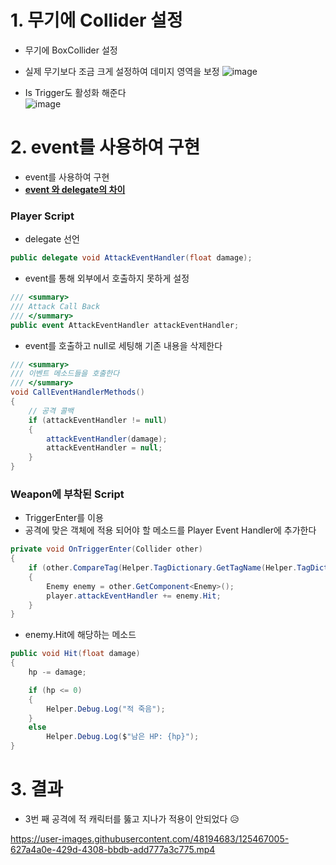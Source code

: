 # 1. 무기에 Collider 설정
- 무기에 BoxCollider 설정
- 실제 무기보다 조금 크게 설정하여 데미지 영역을 보정
![image](https://user-images.githubusercontent.com/48194683/125461505-f9c9ff41-c51d-4c49-83a0-fde150d2dcb3.png)

- Is Trigger도 활성화 해준다   
![image](https://user-images.githubusercontent.com/48194683/125461581-31bf54c5-02fe-4274-9266-ce9cf649365f.png)

# 2. event를 사용하여 구현
- event를 사용하여 구현
- [**event 와 delegate의 차이**](https://github.com/LeeKangW/Game_Developer_Document/blob/main/C%23/Event%20%EC%99%80%20Delegate%20%EC%B0%A8%EC%9D%B4.md)

### Player Script
- delegate 선언
```C#
public delegate void AttackEventHandler(float damage);
```

- event를 통해 외부에서 호출하지 못하게 설정
```C#
/// <summary>
/// Attack Call Back
/// </summary>
public event AttackEventHandler attackEventHandler;
```

- event를 호출하고 null로 세팅해 기존 내용을 삭제한다
```C#
/// <summary>
/// 이벤트 메소드들을 호출한다
/// </summary>
void CallEventHandlerMethods()
{
    // 공격 콜백
    if (attackEventHandler != null)
    {
        attackEventHandler(damage);
        attackEventHandler = null;
    }
}
```

### Weapon에 부착된 Script
- TriggerEnter를 이용
- 공격에 맞은 객체에 적용 되어야 할 메소드를 Player Event Handler에 추가한다
```C#
private void OnTriggerEnter(Collider other)
{
    if (other.CompareTag(Helper.TagDictionary.GetTagName(Helper.TagDictionary.ETag.Enemy)))
    {
        Enemy enemy = other.GetComponent<Enemy>();
        player.attackEventHandler += enemy.Hit;
    }
}
```

- enemy.Hit에 해당하는 메소드
```C#
public void Hit(float damage)
{
    hp -= damage;

    if (hp <= 0)
    {
        Helper.Debug.Log("적 죽음");
    }
    else
        Helper.Debug.Log($"남은 HP: {hp}");
}
```

# 3. 결과
- 3번 째 공격에 적 캐릭터를 뚫고 지나가 적용이 안되었다 😥

https://user-images.githubusercontent.com/48194683/125467005-627a4a0e-429d-4308-bbdb-add777a3c775.mp4
